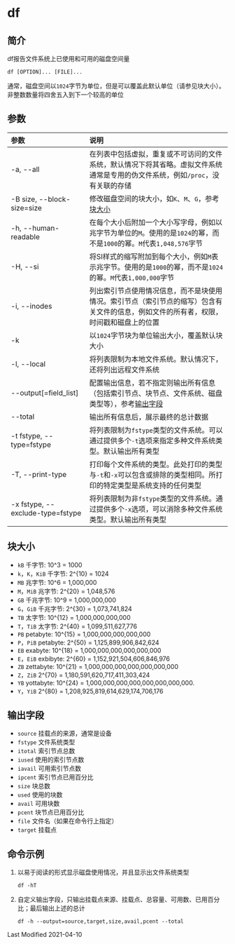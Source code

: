 # df

## 简介

df报告文件系统上已使用和可用的磁盘空间量
```
df [OPTION]... [FILE]...
```
通常，磁盘空间以`1024`字节为单位，但是可以覆盖此默认单位（请参见块大小）。非整数数量将四舍五入到下一个较高的单位

## 参数

参数 | 说明
:- | :-
-a, --all                        | 在列表中包括虚拟，重复或不可访问的文件系统，默认情况下将其省略。虚拟文件系统通常是专用的伪文件系统，例如`/proc`，没有关联的存储
-B size, --block-size=size       | 修改磁盘空间的块大小，如`K`、`M`、`G`，参考[块大小](#块大小)
-h, --human-readable             | 在每个大小后附加一个大小写字母，例如以兆字节为单位的`M`。使用的是`1024`的幂，而不是`1000`的幂。`M`代表`1,048,576`字节
-H, --si                         | 将SI样式的缩写附加到每个大小，例如`M`表示兆字节。使用的是`1000`的幂，而不是`1024`的幂。`M`代表`1,000,000`字节
-i, --inodes                     | 列出索引节点使用情况信息，而不是块使用情况。索引节点（索引节点的缩写）包含有关文件的信息，例如文件的所有者，权限，时间戳和磁盘上的位置
-k                               | 以`1024`字节块为单位输出大小，覆盖默认块大小
-l, --local                      | 将列表限制为本地文件系统。默认情况下，还将列出远程文件系统
--output[=field_list]            | 配置输出信息，若不指定则输出所有信息（包括索引节点、块节点、文件系统、磁盘类型等），参考[输出字段](#输出字段)
--total                          | 输出所有信息后，展示最终的总计数据
-t fstype, --type=fstype         | 将列表限制为`fstype`类型的文件系统。可以通过提供多个`-t`选项来指定多种文件系统类型。默认输出所有类型
-T, --print-type                 | 打印每个文件系统的类型。此处打印的类型与`-t`和`-x`可以包含或排除的类型相同。所打印的特定类型是系统支持的任何类型
-x fstype, --exclude-type=fstype | 将列表限制为非`fstype`类型的文件系统。通过提供多个`-x`选项，可以消除多种文件系统类型。默认输出所有类型

## 块大小

- `kB` 千字节: 10^3 = 1000
- `k`，`K`，`KiB`  千字节: 2^{10} = 1024
- `MB` 兆字节: 10^6 = 1,000,000
- `M`，`MiB` 兆字节: 2^{20} = 1,048,576
- `GB` 千兆字节: 10^9 = 1,000,000,000
- `G`，`GiB` 千兆字节: 2^{30} = 1,073,741,824
- `TB` 太字节: 10^{12} = 1,000,000,000,000
- `T`，`TiB` 太字节: 2^{40} = 1,099,511,627,776
- `PB` petabyte: 10^{15} = 1,000,000,000,000,000
- `P`，`PiB` petabyte: 2^{50} = 1,125,899,906,842,624
- `EB` exabyte: 10^{18} = 1,000,000,000,000,000,000
- `E`，`EiB` exbibyte: 2^{60} = 1,152,921,504,606,846,976
- `ZB` zettabyte: 10^{21} = 1,000,000,000,000,000,000,000
- `Z`，`ZiB` 2^{70} = 1,180,591,620,717,411,303,424
- `YB` yottabyte: 10^{24} = 1,000,000,000,000,000,000,000,000.
- `Y`，`YiB` 2^{80} = 1,208,925,819,614,629,174,706,176

## 输出字段

- `source` 挂载点的来源，通常是设备
- `fstype` 文件系统类型
- `itotal` 索引节点总数
- `iused` 使用的索引节点数
- `iavail` 可用索引节点数
- `ipcent` 索引节点已用百分比
- `size` 块总数
- `used` 使用的块数
- `avail` 可用块数
- `pcent` 块节点已用百分比
- `file` 文件名（如果在命令行上指定）
- `target` 挂载点

## 命令示例

1. 以易于阅读的形式显示磁盘使用情况，并且显示出文件系统类型
    ```
    df -hT
    ```

2. 自定义输出字段，只输出挂载点来源、挂载点、总容量、可用数、已用百分比；最后输出上述的总计
    ```
    df -h --output=source,target,size,avail,pcent --total
    ```

Last Modified 2021-04-10
